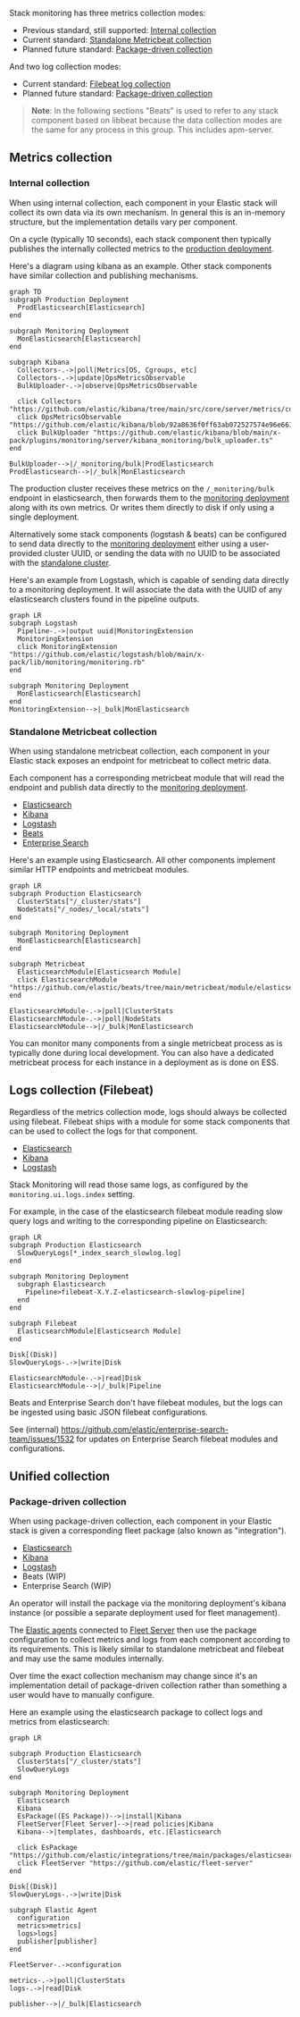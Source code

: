 Stack monitoring has three metrics collection modes:

- Previous standard, still supported: [Internal collection](#internal-collection)
- Current standard: [Standalone Metricbeat collection](#standalone-metricbeat-collection)
- Planned future standard: [Package-driven collection](#package-driven-collection)

And two log collection modes:

- Current standard: [Filebeat log collection](#logs-collection-filebeat)
- Planned future standard: [Package-driven collection](#package-driven-collection)

> **Note**: In the following sections "Beats" is used to refer to any stack component based on libbeat because the data collection modes are the same for any process in this group. This includes apm-server.
 
## Metrics collection

### Internal collection

When using internal collection, each component in your Elastic stack will collect its own data via its own mechanism. In general this is an in-memory structure, but the implementation details vary per component.

On a cycle (typically 10 seconds), each stack component then typically publishes the internally collected metrics to the [production deployment](../reference/terminology.md#production-deployment).

Here's a diagram using kibana as an example. Other stack components have similar collection and publishing mechanisms.

```mermaid
graph TD
subgraph Production Deployment
  ProdElasticsearch[Elasticsearch]
end

subgraph Monitoring Deployment
  MonElasticsearch[Elasticsearch]
end

subgraph Kibana
  Collectors-.->|poll|Metrics[OS, Cgroups, etc]
  Collectors-.->|update|OpsMetricsObservable
  BulkUploader-.->|observe|OpsMetricsObservable
  
  click Collectors "https://github.com/elastic/kibana/tree/main/src/core/server/metrics/collectors"
  click OpsMetricsObservable "https://github.com/elastic/kibana/blob/92a8636f0ff63ab072527574e96e6616327b2ea4/src/core/server/metrics/metrics_service.ts#L32"
  click BulkUploader "https://github.com/elastic/kibana/blob/main/x-pack/plugins/monitoring/server/kibana_monitoring/bulk_uploader.ts"
end 

BulkUploader-->|/_monitoring/bulk|ProdElasticsearch
ProdElasticsearch-->|/_bulk|MonElasticsearch
```

The production cluster receives these metrics on the `/_monitoring/bulk` endpoint in elasticsearch, then forwards them to the [monitoring deployment](../reference/terminology.md#monitoring-deployment) along with its own metrics. Or writes them directly to disk if only using a single deployment.

Alternatively some stack components (logstash & beats) can be configured to send data directly to the [monitoring deployment](../reference/terminology.md#monitoring-deployment) either using a user-provided cluster UUID, or sending the data with no UUID to be associated with the [standalone cluster](../reference/terminology.md#standalone-cluster).

Here's an example from Logstash, which is capable of sending data directly to a monitoring deployment. It will associate the data with the UUID of any elasticsearch clusters found in the pipeline outputs.

```mermaid
graph LR
subgraph Logstash
  Pipeline-.->|output uuid|MonitoringExtension
  MonitoringExtension
  click MonitoringExtension "https://github.com/elastic/logstash/blob/main/x-pack/lib/monitoring/monitoring.rb"
end

subgraph Monitoring Deployment
  MonElasticsearch[Elasticsearch]
end
MonitoringExtension-->|_bulk|MonElasticsearch
```

### Standalone Metricbeat collection

When using standalone metricbeat collection, each component in your Elastic stack exposes an endpoint for metricbeat to collect metric data.

Each component has a corresponding metricbeat module that will read the endpoint and publish data directly to the [monitoring deployment](../reference/terminology.md#monitoring-deployment).

- [Elasticsearch](https://github.com/elastic/beats/tree/main/metricbeat/module/elasticsearch)
- [Kibana](https://github.com/elastic/beats/tree/main/metricbeat/module/kibana)
- [Logstash](https://github.com/elastic/beats/tree/main/metricbeat/module/logstash)
- [Beats](https://github.com/elastic/beats/tree/main/metricbeat/module/beat)
- [Enterprise Search](https://github.com/elastic/beats/tree/main/x-pack/metricbeat/module/enterprisesearch)

Here's an example using Elasticsearch. All other components implement similar HTTP endpoints and metricbeat modules.

```mermaid
graph LR
subgraph Production Elasticsearch
  ClusterStats["/_cluster/stats"]
  NodeStats["/_nodes/_local/stats"]
end

subgraph Monitoring Deployment
  MonElasticsearch[Elasticsearch]
end

subgraph Metricbeat
  ElasticsearchModule[Elasticsearch Module]
  click ElasticsearchModule "https://github.com/elastic/beats/tree/main/metricbeat/module/elasticsearch"
end

ElasticsearchModule-.->|poll|ClusterStats
ElasticsearchModule-.->|poll|NodeStats
ElasticsearchModule-->|/_bulk|MonElasticsearch
```

You can monitor many components from a single metricbeat process as is typically done during local development. You can also have a dedicated metricbeat process for each instance in a deployment as is done on ESS.

## Logs collection (Filebeat)

Regardless of the metrics collection mode, logs should always be collected using filebeat. Filebeat ships with a module for some stack components that can be used to collect the logs for that component.

- [Elasticsearch](https://github.com/elastic/beats/tree/main/filebeat/module/elasticsearch)
- [Kibana](https://github.com/elastic/beats/tree/main/filebeat/module/kibana)
- [Logstash](https://github.com/elastic/beats/tree/main/filebeat/module/logstash)
 
Stack Monitoring will read those same logs, as configured by the `monitoring.ui.logs.index` setting.

For example, in the case of the elasticsearch filebeat module reading slow query logs and writing to the corresponding pipeline on Elasticsearch:

```mermaid
graph LR
subgraph Production Elasticsearch
  SlowQueryLogs[*_index_search_slowlog.log]
end

subgraph Monitoring Deployment
  subgraph Elasticsearch
    Pipeline>filebeat-X.Y.Z-elasticsearch-slowlog-pipeline]
  end
end

subgraph Filebeat
  ElasticsearchModule[Elasticsearch Module]
end

Disk[(Disk)]
SlowQueryLogs-.->|write|Disk

ElasticsearchModule-.->|read|Disk
ElasticsearchModule-->|/_bulk|Pipeline
```

Beats and Enterprise Search don't have filebeat modules, but the logs can be ingested using basic JSON filebeat configurations.

See (internal) https://github.com/elastic/enterprise-search-team/issues/1532 for updates on Enterprise Search filebeat modules and configurations.

## Unified collection

### Package-driven collection

When using package-driven collection, each component in your Elastic stack is given a corresponding fleet package (also known as "integration").

- [Elasticsearch](https://github.com/elastic/integrations/tree/main/packages/elasticsearch)
- [Kibana](https://github.com/elastic/integrations/tree/main/packages/kibana)
- [Logstash](https://github.com/elastic/integrations/tree/main/packages/logstash)
- Beats (WIP)
- Enterprise Search (WIP)

An operator will install the package via the monitoring deployment's kibana instance (or possible a separate deployment used for fleet management).

The [Elastic agents](https://github.com/elastic/elastic-agent) connected to [Fleet Server](https://github.com/elastic/fleet-server) then use the package configuration to collect metrics and logs from each component according to its requirements. This is likely similar to standalone metricbeat and filebeat and may use the same modules internally.

Over time the exact collection mechanism may change since it's an implementation detail of package-driven collection rather than something a user would have to manually configure.

Here an example using the elasticsearch package to collect logs and metrics from elasticsearch:

```mermaid
graph LR

subgraph Production Elasticsearch
  ClusterStats["/_cluster/stats"]
  SlowQueryLogs
end

subgraph Monitoring Deployment
  Elasticsearch
  Kibana
  EsPackage((ES Package))-->|install|Kibana
  FleetServer[Fleet Server]-->|read policies|Kibana
  Kibana-->|templates, dashboards, etc.|Elasticsearch
  
  click EsPackage "https://github.com/elastic/integrations/tree/main/packages/elasticsearch"
  click FleetServer "https://github.com/elastic/fleet-server"
end

Disk[(Disk)]
SlowQueryLogs-.->|write|Disk

subgraph Elastic Agent
  configuration
  metrics>metrics]
  logs>logs]
  publisher[publisher]
end

FleetServer-.->configuration

metrics-.->|poll|ClusterStats
logs-.->|read|Disk

publisher-->|/_bulk|Elasticsearch
```